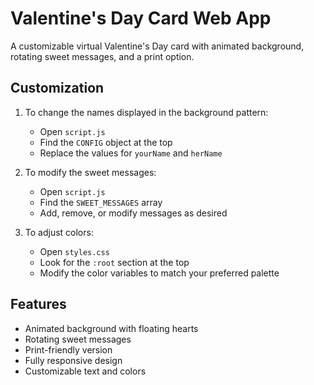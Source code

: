 # Valentine's Day Card Web App

A customizable virtual Valentine's Day card with animated background, rotating sweet messages, and a print option.

## Customization

1. To change the names displayed in the background pattern:
   - Open `script.js`
   - Find the `CONFIG` object at the top
   - Replace the values for `yourName` and `herName`

2. To modify the sweet messages:
   - Open `script.js`
   - Find the `SWEET_MESSAGES` array
   - Add, remove, or modify messages as desired

3. To adjust colors:
   - Open `styles.css`
   - Look for the `:root` section at the top
   - Modify the color variables to match your preferred palette

## Features

- Animated background with floating hearts
- Rotating sweet messages
- Print-friendly version
- Fully responsive design
- Customizable text and colors
